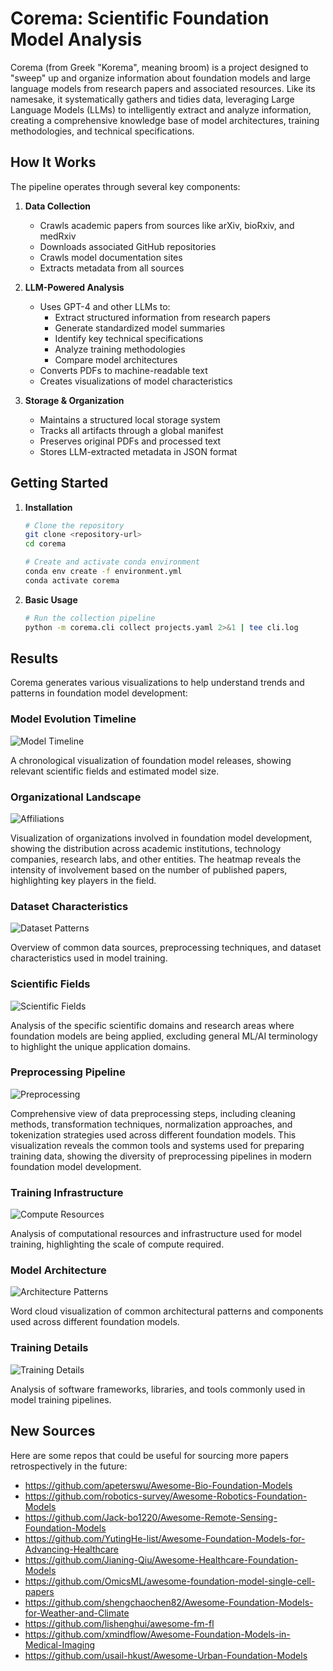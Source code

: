 # Corema: Scientific Foundation Model Analysis

Corema (from Greek "Korema", meaning broom) is a project designed to "sweep" up and organize information about foundation models and large language models from research papers and associated resources. Like its namesake, it systematically gathers and tidies data, leveraging Large Language Models (LLMs) to intelligently extract and analyze information, creating a comprehensive knowledge base of model architectures, training methodologies, and technical specifications.

## How It Works

The pipeline operates through several key components:

1. **Data Collection**
   - Crawls academic papers from sources like arXiv, bioRxiv, and medRxiv
   - Downloads associated GitHub repositories
   - Crawls model documentation sites
   - Extracts metadata from all sources

2. **LLM-Powered Analysis**
   - Uses GPT-4 and other LLMs to:
     - Extract structured information from research papers
     - Generate standardized model summaries
     - Identify key technical specifications
     - Analyze training methodologies
     - Compare model architectures
   - Converts PDFs to machine-readable text
   - Creates visualizations of model characteristics

3. **Storage & Organization**
   - Maintains a structured local storage system
   - Tracks all artifacts through a global manifest
   - Preserves original PDFs and processed text
   - Stores LLM-extracted metadata in JSON format

## Getting Started

1. **Installation**
   ```bash
   # Clone the repository
   git clone <repository-url>
   cd corema

   # Create and activate conda environment
   conda env create -f environment.yml
   conda activate corema
   ```

2. **Basic Usage**
   ```bash
   # Run the collection pipeline
   python -m corema.cli collect projects.yaml 2>&1 | tee cli.log
   ```

## Results

Corema generates various visualizations to help understand trends and patterns in foundation model development:

### Model Evolution Timeline
![Model Timeline](docs/results/images/model_timeline.svg)

A chronological visualization of foundation model releases, showing relevant scientific fields and estimated model size.

### Organizational Landscape
![Affiliations](docs/results/images/affiliations.svg)

Visualization of organizations involved in foundation model development, showing the distribution across academic institutions, technology companies, research labs, and other entities. The heatmap reveals the intensity of involvement based on the number of published papers, highlighting key players in the field.

### Dataset Characteristics
![Dataset Patterns](docs/results/images/dataset_wordclouds.svg)

Overview of common data sources, preprocessing techniques, and dataset characteristics used in model training.

### Scientific Fields
![Scientific Fields](docs/results/images/scientific_fields_wordcloud.svg)

Analysis of the specific scientific domains and research areas where foundation models are being applied, excluding general ML/AI terminology to highlight the unique application domains.

### Preprocessing Pipeline
![Preprocessing](docs/results/images/preprocessing_wordclouds.svg)

Comprehensive view of data preprocessing steps, including cleaning methods, transformation techniques, normalization approaches, and tokenization strategies used across different foundation models. This visualization reveals the common tools and systems used for preparing training data, showing the diversity of preprocessing pipelines in modern foundation model development.

### Training Infrastructure
![Compute Resources](docs/results/images/compute_resources_wordclouds.svg)

Analysis of computational resources and infrastructure used for model training, highlighting the scale of compute required.

### Model Architecture
![Architecture Patterns](docs/results/images/architecture_wordclouds.svg)

Word cloud visualization of common architectural patterns and components used across different foundation models.

### Training Details
![Training Details](docs/results/images/training_details_wordclouds.svg)

Analysis of software frameworks, libraries, and tools commonly used in model training pipelines.

## New Sources

Here are some repos that could be useful for sourcing more papers retrospectively in the future:

- https://github.com/apeterswu/Awesome-Bio-Foundation-Models
- https://github.com/robotics-survey/Awesome-Robotics-Foundation-Models
- https://github.com/Jack-bo1220/Awesome-Remote-Sensing-Foundation-Models
- https://github.com/YutingHe-list/Awesome-Foundation-Models-for-Advancing-Healthcare
- https://github.com/Jianing-Qiu/Awesome-Healthcare-Foundation-Models
- https://github.com/OmicsML/awesome-foundation-model-single-cell-papers
- https://github.com/shengchaochen82/Awesome-Foundation-Models-for-Weather-and-Climate
- https://github.com/lishenghui/awesome-fm-fl
- https://github.com/xmindflow/Awesome-Foundation-Models-in-Medical-Imaging
- https://github.com/usail-hkust/Awesome-Urban-Foundation-Models
